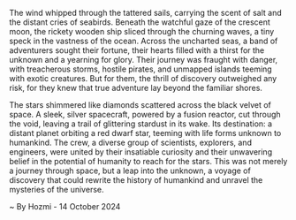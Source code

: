 
The wind whipped through the tattered sails, carrying the scent of salt and the distant cries of seabirds. Beneath the watchful gaze of the crescent moon, the rickety wooden ship sliced through the churning waves, a tiny speck in the vastness of the ocean.  Across the uncharted seas, a band of adventurers sought their fortune, their hearts filled with a thirst for the unknown and a yearning for glory.  Their journey was fraught with danger, with treacherous storms, hostile pirates, and unmapped islands teeming with exotic creatures.  But for them, the thrill of discovery outweighed any risk, for they knew that true adventure lay beyond the familiar shores. 

The stars shimmered like diamonds scattered across the black velvet of space.  A sleek, silver spacecraft, powered by a fusion reactor, cut through the void, leaving a trail of glittering stardust in its wake.  Its destination: a distant planet orbiting a red dwarf star, teeming with life forms unknown to humankind.  The crew, a diverse group of scientists, explorers, and engineers, were united by their insatiable curiosity and their unwavering belief in the potential of humanity to reach for the stars.  This was not merely a journey through space, but a leap into the unknown, a voyage of discovery that could rewrite the history of humankind and unravel the mysteries of the universe. 

~ By Hozmi - 14 October 2024
